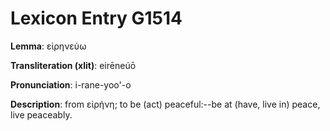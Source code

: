 # Lexicon Entry G1514

**Lemma**: εἰρηνεύω

**Transliteration (xlit)**: eirēneúō

**Pronunciation**: i-rane-yoo'-o

**Description**:
from εἰρήνη; to be (act) peaceful:--be at (have, live in) peace, live peaceably.
